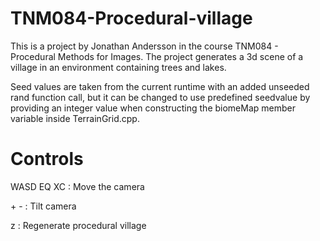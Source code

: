# TNM084-Procedural-village
This is a project by Jonathan Andersson in the course TNM084 - Procedural Methods for Images.
The project generates a 3d scene of a village in an environment containing trees and lakes.

Seed values are taken from the current runtime with an added unseeded rand function call, 
but it can be changed to use predefined seedvalue by providing an integer value when constructing
the biomeMap member variable inside TerrainGrid.cpp.

# Controls
WASD EQ XC : Move the camera

\+ \- : Tilt camera

z : Regenerate procedural village
